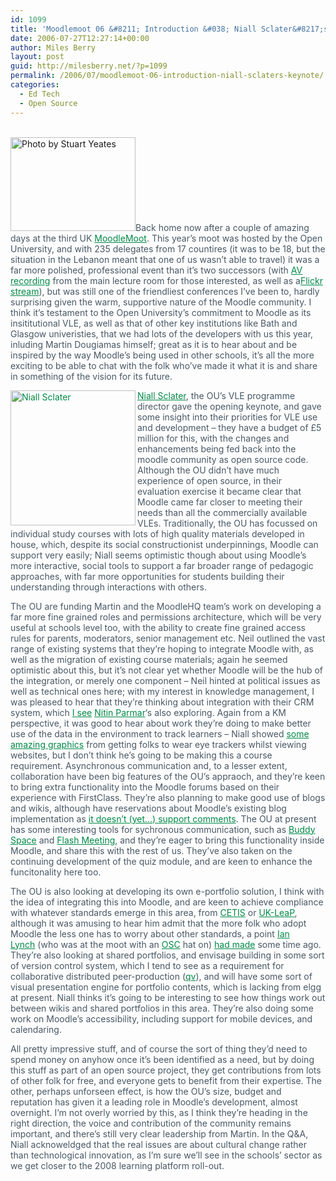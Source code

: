 ```yaml
---
id: 1099
title: 'Moodlemoot 06 &#8211; Introduction &#038; Niall Sclater&#8217;s Keynote'
date: 2006-07-27T12:27:14+00:00
author: Miles Berry
layout: post
guid: http://milesberry.net/?p=1099
permalink: /2006/07/moodlemoot-06-introduction-niall-sclaters-keynote/
categories:
  - Ed Tech
  - Open Source
---
```

<p style="color: #495865;">
  <a style="color: #008947;" href="http://web.archive.org/web/20061102114756/http://www.flickr.com/photos/stuartyeates/199006620/"><br class="Apple-interchange-newline" /></a><a href="http://web.archive.org/web/20061102114756/http://www.flickr.com/photos/stuartyeates/199006620/"><img class="floatLeft alignleft" title="Photo by Stuart Yeates" src="http://web.archive.org/web/20061102114756im_/http://static.flickr.com/70/199006620_85e5cd876e_m.jpg" alt="Photo by Stuart Yeates" width="200" height="150" border="0" /></a>Back home now after a couple of amazing days at the third UK <a style="color: #008947;" href="http://web.archive.org/web/20061102114756/http://moodlemoot.org/">MoodleMoot</a>. This year&#8217;s moot was hosted by the Open University, and with 235 delegates from 17 countires (it was to be 18, but the situation in the Lebanon meant that one of us wasn&#8217;t able to travel) it was a far more polished, professional event than it&#8217;s two successors (with <a style="color: #008947;" href="http://web.archive.org/web/20061102114756/http://stadium.open.ac.uk/stadia/preview.php?s=1&whichevent=831">AV recording</a> from the main lecture room for those interested, as well as a<a style="color: #008947;" href="http://web.archive.org/web/20061102114756/http://www.flickr.com/photos/tags/moodlemoot/">Flickr stream</a>), but was still one of the friendliest conferences I&#8217;ve been to, hardly surprising given the warm, supportive nature of the Moodle community. I think it&#8217;s testament to the Open University&#8217;s commitment to Moodle as its insititutional VLE, as well as that of other key institutions like Bath and Glasgow univeristies, that we had lots of the developers with us this year, inluding Martin Dougiamas himself; great as it is to hear about and be inspired by the way Moodle&#8217;s being used in other schools, it&#8217;s all the more exciting to be able to chat with the folk who&#8217;ve made it what it is and share in something of the vision for its future.
</p>

<p style="color: #495865;">
  <a style="color: #008947;" href="http://web.archive.org/web/20061102114756/http://www.flickr.com/photos/mberry/199484724/"><img class="floatLeft alignleft" title="Niall Sclater" src="http://web.archive.org/web/20061102114756im_/http://static.flickr.com/59/199484724_5dcb33c7ea_m.jpg" alt="Niall Sclater" width="200" height="216" align="left" border="0" /></a><a style="color: #008947;" href="http://web.archive.org/web/20061102114756/http://www.sclater.com/blog/">Niall Sclater</a>, the OU&#8217;s VLE programme director gave the opening keynote, and gave some insight into their priorities for VLE use and development &#8211; they have a budget of £5 million for this, with the changes and enhancements being fed back into the moodle community as open source code. Although the OU didn&#8217;t have much experience of open source, in their evaluation exercise it became clear that Moodle came far closer to meeting their needs than all the commercially available VLEs. Traditionally, the OU has focussed on individual study courses with lots of high quality materials developed in house, which, despite its social constructionist underpinnings, Moodle can support very easily; Niall seems optimistic though about using Moodle&#8217;s more interactive, social tools to support a far broader range of pedagogic approaches, with far more opportunities for students building their understanding through interactions with others.
</p>

<p style="color: #495865;">
  The OU are funding Martin and the MoodleHQ team&#8217;s work on developing a far more fine grained roles and permissions architecture, which will be very useful at schools level too, with the ability to create fine grained access rules for parents, moderators, senior management etc. Neil outlined the vast range of existing systems that they&#8217;re hoping to integrate Moodle with, as well as the migration of existing course materials; again he seemed optimistic about this, but it&#8217;s not clear yet whether Moodle will be the hub of the integration, or merely one component &#8211; Neil hinted at political issues as well as technical ones here; with my interest in knowledge management, I was pleased to hear that they&#8217;re thinking about integration with their CRM system, which <a style="color: #008947;" href="http://web.archive.org/web/20061102114756/http://moodle.org/mod/forum/discuss.php?d=50581">I see</a> <a style="color: #008947;" href="http://web.archive.org/web/20061102114756/http://www.nitinparmar.co.uk/research/">Nitin Parmar</a>&#8216;s also exploring. Again from a KM perspective, it was good to hear about work they&#8217;re doing to make better use of the data in the environment to track learners &#8211; Niall showed <a style="color: #008947;" href="http://web.archive.org/web/20061102114756/http://www.useit.com/eyetracking/">some amazing graphics</a> from getting folks to wear eye trackers whilst viewing websites, but I don&#8217;t think he&#8217;s going to be making this a course requirement. Asynchronous communication and, to a lesser extent, collaboration have been big features of the OU&#8217;s appraoch, and they&#8217;re keen to bring extra functionality into the Moodle forums based on their experience with FirstClass. They&#8217;re also planning to make good use of blogs and wikis, although have reservations about Moodle&#8217;s existing blog implementation as <a style="color: #008947;" href="http://web.archive.org/web/20061102114756/http://moodle.org/mod/forum/discuss.php?d=44830">it doesn&#8217;t (yet&#8230;) support comments</a>. The OU at present has some interesting tools for sychronous communication, such as <a style="color: #008947;" href="http://web.archive.org/web/20061102114756/http://buddyspace.sourceforge.net/">Buddy Space</a> and <a style="color: #008947;" href="http://web.archive.org/web/20061102114756/http://www.flashmeeting.com/">Flash Meeting</a>, and they&#8217;re eager to bring this functionality inside Moodle, and share this with the rest of us. They&#8217;ve also taken on the continuing development of the quiz module, and are keen to enhance the funcitonality here too.
</p>

<p style="color: #495865;">
  The OU is also looking at developing its own e-portfolio solution, I think with the idea of integrating this into Moodle, and are keen to achieve compliance with whatever standards emerge in this area, from <a style="color: #008947;" href="http://web.archive.org/web/20061102114756/http://www.cetis.ac.uk/">CETIS</a> or <a style="color: #008947;" href="http://web.archive.org/web/20061102114756/http://www.elframework.org/projects/ws4rl/ukleapSchema">UK-LeaP</a>, although it was amusing to hear him admit that the more folk who adopt Moodle the less one has to worry about other standards, a point <a style="color: #008947;" href="http://web.archive.org/web/20061102114756/http://www.schoolforge.org.uk/index.php/User:IanLynch">Ian Lynch</a> (who was at the moot with an <a style="color: #008947;" href="http://web.archive.org/web/20061102114756/http://www.opensourceconsortium.org/">OSC</a> hat on) <a style="color: #008947;" href="http://web.archive.org/web/20061102114756/http://www.schoolforge.org.uk/whitepapers/Government_Policy_and_Open_Source_Software.pdf">had made</a> some time ago. They&#8217;re also looking at shared portfolios, and envisage building in some sort of version control system, which I tend to see as a requirement for collaborative distributed peer-production (<a style="color: #008947;" href="http://web.archive.org/web/20061102114756/http://elgg.net/mberry/weblog/12425.html">qv</a>), and will have some sort of visual presentation engine for portfolio contents, which is lacking from elgg at present. Niall thinks it&#8217;s going to be interesting to see how things work out between wikis and shared portfolios in this area. They&#8217;re also doing some work on Moodle&#8217;s accessibility, including support for mobile devices, and calendaring.
</p>

<p style="color: #495865;">
  All pretty impressive stuff, and of course the sort of thing they&#8217;d need to spend money on anyhow once it&#8217;s been identified as a need, but by doing this stuff as part of an open source project, they get contributions from lots of other folk for free, and everyone gets to benefit from their expertise. The other, perhaps unforseen effect, is how the OU&#8217;s size, budget and reputation has given it a leading role in Moodle&#8217;s development, almost overnight. I&#8217;m not overly worried by this, as I think they&#8217;re heading in the right direction, the voice and contribution of the community remains important, and there&#8217;s still very clear leadership from Martin. In the Q&A, Niall acknoweldged that the real issues are about cultural change rather than technological innovation, as I&#8217;m sure we&#8217;ll see in the schools&#8217; sector as we get closer to the 2008 learning platform roll-out.
</p>